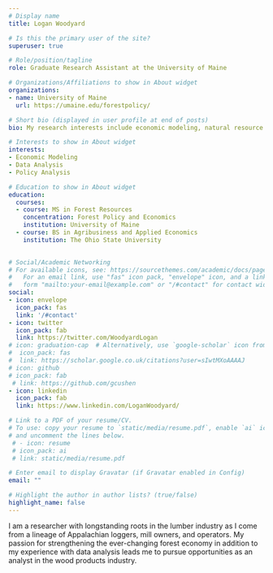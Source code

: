 ```yaml
---
# Display name
title: Logan Woodyard

# Is this the primary user of the site?
superuser: true

# Role/position/tagline
role: Graduate Research Assistant at the University of Maine

# Organizations/Affiliations to show in About widget
organizations:
- name: University of Maine
  url: https://umaine.edu/forestpolicy/

# Short bio (displayed in user profile at end of posts)
bio: My research interests include economic modeling, natural resource management, and forest policy.

# Interests to show in About widget
interests:
- Economic Modeling
- Data Analysis
- Policy Analysis

# Education to show in About widget
education:
  courses:
  - course: MS in Forest Resources
    concentration: Forest Policy and Economics 
    institution: University of Maine
  - course: BS in Agribusiness and Applied Economics
    institution: The Ohio State University
    

# Social/Academic Networking
# For available icons, see: https://sourcethemes.com/academic/docs/page-builder/#icons
#   For an email link, use "fas" icon pack, "envelope" icon, and a link in the
#   form "mailto:your-email@example.com" or "/#contact" for contact widget.
social:
- icon: envelope
  icon_pack: fas
  link: '/#contact'
- icon: twitter
  icon_pack: fab
  link: https://twitter.com/WoodyardLogan
# icon: graduation-cap  # Alternatively, use `google-scholar` icon from `ai` icon pack
#  icon_pack: fas
#  link: https://scholar.google.co.uk/citations?user=sIwtMXoAAAAJ
# icon: github
# icon_pack: fab
 # link: https://github.com/gcushen
- icon: linkedin
  icon_pack: fab
  link: https://www.linkedin.com/LoganWoodyard/

# Link to a PDF of your resume/CV.
# To use: copy your resume to `static/media/resume.pdf`, enable `ai` icons in `params.toml`, 
# and uncomment the lines below.
 # - icon: resume
 # icon_pack: ai
 # link: static/media/resume.pdf

# Enter email to display Gravatar (if Gravatar enabled in Config)
email: ""

# Highlight the author in author lists? (true/false)
highlight_name: false
---
```


I am a researcher with longstanding roots in the lumber industry as I come from a lineage of Appalachian loggers, mill owners, and operators. My passion for strengthening the ever-changing forest economy in addition to my experience with data analysis leads me to pursue opportunities as an analyst in the wood products industry.

